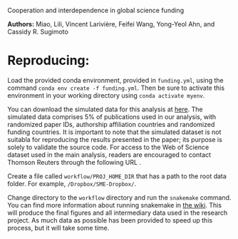 Cooperation and interdependence in global science funding

**Authors:** Miao, Lili, Vincent Larivière, Feifei Wang, Yong-Yeol Ahn, and Cassidy R. Sugimoto

# Reproducing:

Load the provided conda environment, provided in `funding.yml`, using the command `conda env create -f funding.yml`. Then be sure to activate this environment in your working directory using `conda activate myenv`.


You can download the simulated data for this analysis at [here](https://figshare.com/articles/dataset/Cooperation_and_interdependence_in_global_science_funding/25270075). The simulated data comprises 5% of publications used in our analysis, with randomized paper IDs, authorship affiliation countries and randomized funding countries. It is important to note that the simulated dataset is not suitabla for reproducing the results presented in the paper; its purpose is solely to validate the source code. For access to the Web of Science dataset used in the main analysis, readers are encouraged to contact Thomson Reuters through the following URL [](http://thomsonreuters.com/en/products-services/scholarly-scientific-research/scholarly-search-and-discovery/web-of-science.html).

Create a file called `workflow/PROJ_HOME_DIR` that has a path to the root data folder. For example, `/Dropbox/SME-Dropbox/`.


Change directory to the `workflow` directory and run the `snakemake` command. You can find more information about running snakemake in [the wiki](https://github.com/murrayds/sci-mobility-emb/wiki/Snakemake). This will produce the final figures and all intermediary data used in the research project. As much data as possible has been provided to speed up this process, but it will take some time.
